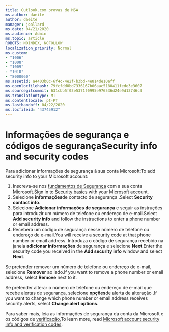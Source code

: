```yaml
---
title: Outlook.com provas de MSA
ms.author: daeite
author: daeite
manager: joallard
ms.date: 04/21/2020
ms.audience: Admin
ms.topic: article
ROBOTS: NOINDEX, NOFOLLOW
localization_priority: Normal
ms.custom:
- "1006"
- "1008"
- "1009"
- "1010"
- "8000060"
ms.assetid: a4403b0c-6f4c-4e2f-b3bd-4e814de10aff
ms.openlocfilehash: 79fcfdd0bd7336167b06aac5180411fede3e3607
ms.sourcegitcommit: 631cbb5f03e5371f0995e976536d24e9d13746c3
ms.translationtype: MT
ms.contentlocale: pt-PT
ms.lasthandoff: 04/22/2020
ms.locfileid: "43745912"
---
```

# <a name="security-info-and-security-codes"></a><span data-ttu-id="43134-102">Informações de segurança e códigos de segurança</span><span class="sxs-lookup"><span data-stu-id="43134-102">Security info and security codes</span></span>

<span data-ttu-id="43134-103">Para adicionar informações de segurança à sua conta Microsoft:</span><span class="sxs-lookup"><span data-stu-id="43134-103">To add security info to your Microsoft account:</span></span>

1. <span data-ttu-id="43134-104">Inscreva-se nos [fundamentos de Segurança](https://account.microsoft.com/security) com a sua conta Microsoft.</span><span class="sxs-lookup"><span data-stu-id="43134-104">Sign in to [Security basics](https://account.microsoft.com/security) with your Microsoft account.</span></span>
1. <span data-ttu-id="43134-105">Selecione **informações**de contacto de segurança .</span><span class="sxs-lookup"><span data-stu-id="43134-105">Select **Security contact info**.</span></span>
1. <span data-ttu-id="43134-106">Selecione **Adicionar informações de segurança** e seguir as instruções para introduzir um número de telefone ou endereço de e-mail.</span><span class="sxs-lookup"><span data-stu-id="43134-106">Select **Add security info** and follow the instructions to enter a phone number or email address.</span></span>
1. <span data-ttu-id="43134-107">Receberá um código de segurança nesse número de telefone ou endereço de e-mail.</span><span class="sxs-lookup"><span data-stu-id="43134-107">You will receive a security code at that phone number or email address.</span></span> <span data-ttu-id="43134-108">Introduza o código de segurança recebido na janela **adicionar informações** de segurança e selecione **Next**.</span><span class="sxs-lookup"><span data-stu-id="43134-108">Enter the security code you received in the **Add security info** window and select **Next**.</span></span>

<span data-ttu-id="43134-109">Se pretender remover um número de telefone ou endereço de e-mail, selecione **Remover** ao lado.</span><span class="sxs-lookup"><span data-stu-id="43134-109">If you want to remove a phone number or email address, select **Remove** next to it.</span></span>

<span data-ttu-id="43134-110">Se pretender alterar o número de telefone ou endereço de e-mail que recebe alertas de segurança, selecione **opções**de alerta de alteração .</span><span class="sxs-lookup"><span data-stu-id="43134-110">If you want to change which phone number or email address receives security alerts, select **Change alert options**.</span></span>

<span data-ttu-id="43134-111">Para saber mais, leia as informações de segurança da conta da Microsoft e os códigos de [verificação.](https://support.microsoft.com/help/12428/)</span><span class="sxs-lookup"><span data-stu-id="43134-111">To learn more, read [Microsoft account security info and verification codes](https://support.microsoft.com/help/12428/).</span></span>